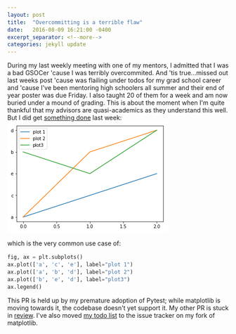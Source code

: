 ```yaml
---
layout: post
title:  "Overcommitting is a terrible flaw"
date:   2016-08-09 16:21:00 -0400
excerpt_separator: <!--more-->
categories: jekyll update
---
```

During my last weekly meeting with one of my mentors, I admitted that I was a bad GSOCer 'cause I was terribly overcommited. 
And 'tis true...missed out last weeks post 'cause was flailing under todos for my grad school career and 'cause I've been 
mentoring high schoolers all summer and their end of year poster was due Friday. I also taught 20 of them for a week and 
am now buried under a mound of grading. This is about the moment when I'm quite thankful that my advisors are quasi-academics 
as they understand this well. But I did get [something done](https://github.com/matplotlib/matplotlib/pull/6889) last week:
![img](/assets/figs/multiax.png)
<!--more-->
which is the very common use case of:
```Python
fig, ax = plt.subplots()
ax.plot(['a', 'c', 'e'], label="plot 1")
ax.plot(['a', 'b', 'd'], label="plot 2")
ax.plot(['b', 'e', 'd'], label="plot3")
ax.legend()
```
This PR is held up by my premature adoption of Pytest; while matplotlib is moving towards it, the codebase doesn't
yet support it. My other PR is stuck in [review](https://github.com/matplotlib/matplotlib/pull/6889). I've also moved [my todo 
list](https://github.com/story645/matplotlib/issues) to the issue tracker on my fork of matplotlib. 
